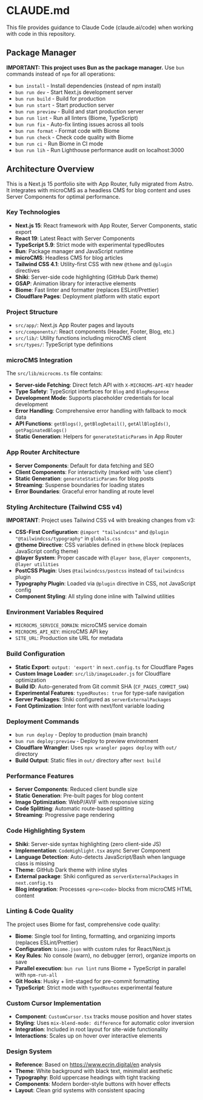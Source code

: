 # CLAUDE.md

This file provides guidance to Claude Code (claude.ai/code) when working with code in this repository.

## Package Manager

**IMPORTANT: This project uses Bun as the package manager.** Use `bun` commands instead of `npm` for all operations:

- `bun install` - Install dependencies (instead of npm install)
- `bun run dev` - Start Next.js development server
- `bun run build` - Build for production
- `bun run start` - Start production server
- `bun run preview` - Build and start production server
- `bun run lint` - Run all linters (Biome, TypeScript)
- `bun run fix` - Auto-fix linting issues across all tools
- `bun run format` - Format code with Biome
- `bun run check` - Check code quality with Biome
- `bun run ci` - Run Biome in CI mode
- `bun run lih` - Run Lighthouse performance audit on localhost:3000

## Architecture Overview

This is a Next.js 15 portfolio site with App Router, fully migrated from Astro. It integrates with microCMS as a headless CMS for blog content and uses Server Components for optimal performance.

### Key Technologies
- **Next.js 15**: React framework with App Router, Server Components, static export
- **React 19**: Latest React with Server Components
- **TypeScript 5.9**: Strict mode with experimental typedRoutes
- **Bun**: Package manager and JavaScript runtime
- **microCMS**: Headless CMS for blog articles
- **Tailwind CSS 4.1**: Utility-first CSS with new `@theme` and `@plugin` directives
- **Shiki**: Server-side code highlighting (GitHub Dark theme)
- **GSAP**: Animation library for interactive elements
- **Biome**: Fast linter and formatter (replaces ESLint/Prettier)
- **Cloudflare Pages**: Deployment platform with static export

### Project Structure
- `src/app/`: Next.js App Router pages and layouts
- `src/components/`: React components (Header, Footer, Blog, etc.)
- `src/lib/`: Utility functions including microCMS client
- `src/types/`: TypeScript type definitions

### microCMS Integration
The `src/lib/microcms.ts` file contains:
- **Server-side Fetching**: Direct fetch API with `X-MICROCMS-API-KEY` header
- **Type Safety**: TypeScript interfaces for `Blog` and `BlogResponse`
- **Development Mode**: Supports placeholder credentials for local development
- **Error Handling**: Comprehensive error handling with fallback to mock data
- **API Functions**: `getBlogs()`, `getBlogDetail()`, `getAllBlogIds()`, `getPaginatedBlogs()`
- **Static Generation**: Helpers for `generateStaticParams` in App Router

### App Router Architecture
- **Server Components**: Default for data fetching and SEO
- **Client Components**: For interactivity (marked with 'use client')
- **Static Generation**: `generateStaticParams` for blog posts
- **Streaming**: Suspense boundaries for loading states
- **Error Boundaries**: Graceful error handling at route level

### Styling Architecture (Tailwind CSS v4)
**IMPORTANT**: Project uses Tailwind CSS v4 with breaking changes from v3:
- **CSS-First Configuration**: `@import "tailwindcss"` and `@plugin "@tailwindcss/typography"` in `globals.css`
- **@theme Directive**: CSS variables defined in `@theme` block (replaces JavaScript config theme)
- **@layer System**: Proper cascade with `@layer base`, `@layer components`, `@layer utilities`
- **PostCSS Plugin**: Uses `@tailwindcss/postcss` instead of `tailwindcss` plugin
- **Typography Plugin**: Loaded via `@plugin` directive in CSS, not JavaScript config
- **Component Styling**: All styling done inline with Tailwind utilities

### Environment Variables Required
- `MICROCMS_SERVICE_DOMAIN`: microCMS service domain
- `MICROCMS_API_KEY`: microCMS API key
- `SITE_URL`: Production site URL for metadata

### Build Configuration
- **Static Export**: `output: 'export'` in `next.config.ts` for Cloudflare Pages
- **Custom Image Loader**: `src/lib/imageLoader.js` for Cloudflare optimization
- **Build ID**: Auto-generated from Git commit SHA (`CF_PAGES_COMMIT_SHA`)
- **Experimental Features**: `typedRoutes: true` for type-safe navigation
- **Server Packages**: Shiki configured as `serverExternalPackages`
- **Font Optimization**: Inter font with next/font variable loading

### Deployment Commands
- `bun run deploy` - Deploy to production (main branch)
- `bun run deploy:preview` - Deploy to preview environment
- **Cloudflare Wrangler**: Uses `npx wrangler pages deploy` with `out/` directory
- **Build Output**: Static files in `out/` directory after `next build`

### Performance Features
- **Server Components**: Reduced client bundle size
- **Static Generation**: Pre-built pages for blog content
- **Image Optimization**: WebP/AVIF with responsive sizing
- **Code Splitting**: Automatic route-based splitting
- **Streaming**: Progressive page rendering

### Code Highlighting System
- **Shiki**: Server-side syntax highlighting (zero client-side JS)
- **Implementation**: `CodeHighlight.tsx` async Server Component
- **Language Detection**: Auto-detects JavaScript/Bash when language class is missing
- **Theme**: GitHub Dark theme with inline styles
- **External package**: Shiki configured as `serverExternalPackages` in `next.config.ts`
- **Blog integration**: Processes `<pre><code>` blocks from microCMS HTML content

### Linting & Code Quality
The project uses Biome for fast, comprehensive code quality:
- **Biome**: Single tool for linting, formatting, and organizing imports (replaces ESLint/Prettier)
- **Configuration**: `biome.json` with custom rules for React/Next.js
- **Key Rules**: No console (warn), no debugger (error), organize imports on save
- **Parallel execution**: `bun run lint` runs Biome + TypeScript in parallel with `npm-run-all`
- **Git Hooks**: Husky + lint-staged for pre-commit formatting
- **TypeScript**: Strict mode with `typedRoutes` experimental feature

### Custom Cursor Implementation
- **Component**: `CustomCursor.tsx` tracks mouse position and hover states
- **Styling**: Uses `mix-blend-mode: difference` for automatic color inversion
- **Integration**: Included in root layout for site-wide functionality
- **Interactions**: Scales up on hover over interactive elements

### Design System
- **Reference**: Based on https://www.ecrin.digital/en analysis
- **Theme**: White background with black text, minimalist aesthetic
- **Typography**: Bold uppercase headings with tight tracking
- **Components**: Modern border-style buttons with hover effects
- **Layout**: Clean grid systems with consistent spacing